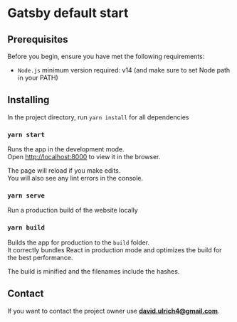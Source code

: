 # Gatsby default start

## Prerequisites

Before you begin, ensure you have met the following requirements:

- `Node.js` minimum version required: v14 (and make sure to set Node path in your PATH)

## Installing

In the project directory, run `yarn install` for all dependencies

### `yarn start`

Runs the app in the development mode.<br />
Open [http://localhost:8000](http://localhost:8000) to view it in the browser.

The page will reload if you make edits.<br />
You will also see any lint errors in the console.

### `yarn serve`

Run a production build of the website locally

### `yarn build`

Builds the app for production to the `build` folder.<br />
It correctly bundles React in production mode and optimizes the build for the best performance.

The build is minified and the filenames include the hashes.

## Contact

If you want to contact the project owner use **david.ulrich4@gmail.com**.
